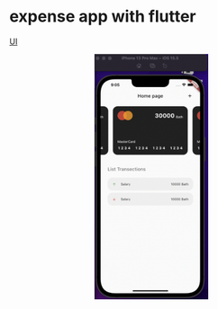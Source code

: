 # expense app with flutter

[UI](https://github.com/afgprogrammer/flutter_expense_manager)

<p align="center">
    <img src="./assets/day-1.png" width="40%"/>
</p>
